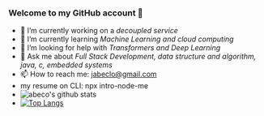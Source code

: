 ### Welcome to my GitHub account 👋

- 🔭  I’m currently working on a *decoupled service*
- 🌱  I’m currently learning *Machine Learning and cloud computing*
- 🤔  I’m looking for help with *Transformers and Deep Learning*
- 💬  Ask me about *Full Stack Development, data structure and algorithm, java, c, embedded systems*
- 📫  How to reach me: jabeclo@gmail.com
- my resume on CLI: npx intro-node-me
- ![abeco's github stats](https://github-readme-stats.vercel.app/api?username=abecojc) 
- [![Top Langs](https://github-readme-stats.vercel.app/api/top-langs/?username=abecojc)](https://github.com/abecojc/github-readme-stats)

